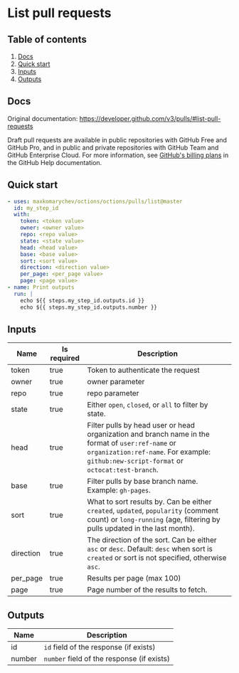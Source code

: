 # List pull requests

## Table of contents

1. [Docs](#docs)
1. [Quick start](#quick-start)
1. [Inputs](#inputs)
1. [Outputs](#outputs)

<a name="quick-start" ></a>
## Docs

Original documentation: https://developer.github.com/v3/pulls/#list-pull-requests

Draft pull requests are available in public repositories with GitHub Free and GitHub Pro, and in public and private repositories with GitHub Team and GitHub Enterprise Cloud. For more information, see [GitHub's billing plans](https://help.github.com/articles/github-s-billing-plans) in the GitHub Help documentation.


<a name="quick start" ></a>
## Quick start

```yaml
- uses: maxkomarychev/octions/octions/pulls/list@master
  id: my_step_id
  with:
    token: <token value>
    owner: <owner value>
    repo: <repo value>
    state: <state value>
    head: <head value>
    base: <base value>
    sort: <sort value>
    direction: <direction value>
    per_page: <per_page value>
    page: <page value>
- name: Print outputs
  run: |
    echo ${{ steps.my_step_id.outputs.id }}
    echo ${{ steps.my_step_id.outputs.number }}
```


<a name="inputs" ></a>
## Inputs

| Name | Is required | Description |
|---|---|---|
|token|true|Token to authenticate the request
|owner|true|owner parameter
|repo|true|repo parameter
|state|true|Either `open`, `closed`, or `all` to filter by state.
|head|true|Filter pulls by head user or head organization and branch name in the format of `user:ref-name` or `organization:ref-name`. For example: `github:new-script-format` or `octocat:test-branch`.
|base|true|Filter pulls by base branch name. Example: `gh-pages`.
|sort|true|What to sort results by. Can be either `created`, `updated`, `popularity` (comment count) or `long-running` (age, filtering by pulls updated in the last month).
|direction|true|The direction of the sort. Can be either `asc` or `desc`. Default: `desc` when sort is `created` or sort is not specified, otherwise `asc`.
|per_page|true|Results per page (max 100)
|page|true|Page number of the results to fetch.

<a name="outputs" ></a>
## Outputs

| Name | Description |
|---|---|
|id|`id` field of the response (if exists)|
|number|`number` field of the response (if exists)|

